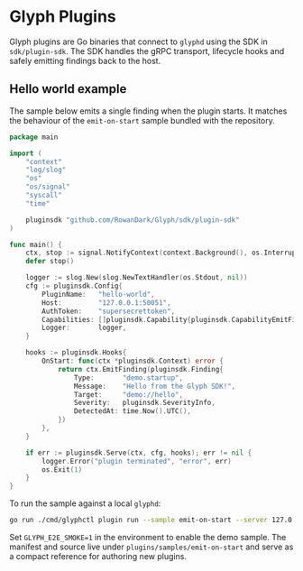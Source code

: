 # Glyph Plugins

Glyph plugins are Go binaries that connect to `glyphd` using the SDK in
`sdk/plugin-sdk`. The SDK handles the gRPC transport, lifecycle hooks and safely
emitting findings back to the host.

## Hello world example

The sample below emits a single finding when the plugin starts. It matches the
behaviour of the `emit-on-start` sample bundled with the repository.

```go
package main

import (
    "context"
    "log/slog"
    "os"
    "os/signal"
    "syscall"
    "time"

    pluginsdk "github.com/RowanDark/Glyph/sdk/plugin-sdk"
)

func main() {
    ctx, stop := signal.NotifyContext(context.Background(), os.Interrupt, syscall.SIGTERM)
    defer stop()

    logger := slog.New(slog.NewTextHandler(os.Stdout, nil))
    cfg := pluginsdk.Config{
        PluginName:   "hello-world",
        Host:         "127.0.0.1:50051",
        AuthToken:    "supersecrettoken",
        Capabilities: []pluginsdk.Capability{pluginsdk.CapabilityEmitFindings},
        Logger:       logger,
    }

    hooks := pluginsdk.Hooks{
        OnStart: func(ctx *pluginsdk.Context) error {
            return ctx.EmitFinding(pluginsdk.Finding{
                Type:       "demo.startup",
                Message:    "Hello from the Glyph SDK!",
                Target:     "demo://hello",
                Severity:   pluginsdk.SeverityInfo,
                DetectedAt: time.Now().UTC(),
            })
        },
    }

    if err := pluginsdk.Serve(ctx, cfg, hooks); err != nil {
        logger.Error("plugin terminated", "error", err)
        os.Exit(1)
    }
}
```

To run the sample against a local `glyphd`:

```bash
go run ./cmd/glyphctl plugin run --sample emit-on-start --server 127.0.0.1:50051 --token supersecrettoken
```

Set `GLYPH_E2E_SMOKE=1` in the environment to enable the demo sample. The
manifest and source live under `plugins/samples/emit-on-start` and serve as a
compact reference for authoring new plugins.
